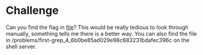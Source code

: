# Challenge
Can you find the flag in [file](https://2019shell1.picoctf.com/static/10fd88d8ad2c63f1a6adfb520368f561/file)? This would be really tedious to look through manually, something tells me there is a better way. You can also find the file in /problems/first-grep_4_6b0be85ad029e98c683231bdafec396c on the shell server.
